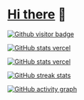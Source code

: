 # [Hi there](https://jiehuifang.github.io/) 👋

[![Github visitor badge](https://visitor-badge.glitch.me/badge?page_id=jiehuifang)](https://github.com/jwenjian/visitor-badge)

<!--
**jiehuifang/jiehuifang** is a ✨ _special_ ✨ repository because its `README.md` (this file) appears on your GitHub profile.

Here are some ideas to get you started:

- 🔭 I’m currently working on ...
- 🌱 I’m currently learning ...
- 👯 I’m looking to collaborate on ...
- 🤔 I’m looking for help with ...
- 💬 Ask me about ...
- 📫 How to reach me: ...
- 😄 Pronouns: ...
- ⚡ Fun fact: ...
-->

[![GitHub stats vercel](https://github-readme-stats.vercel.app/api?username=jiehuifang&count_private=true&show_icons=true&theme=tokyonight)](https://github.com/anuraghazra/github-readme-stats)

[![GitHub stats vercel](https://github-readme-stats.vercel.app/api/top-langs/?username=jiehuifang&theme=tokyonight)](https://github.com/anuraghazra/github-readme-stats)

[![GitHub streak stats](https://streak-stats.demolab.com/?user=DenverCoder1&theme=tokyonight)](https://github.com/DenverCoder1/github-readme-streak-stats)

[![GitHub activity graph](https://github-readme-activity-graph.cyclic.app/graph?username=jiehuifang&theme=tokyo-night)](https://github.com/Ashutosh00710/github-readme-activity-graph)
